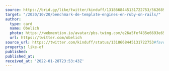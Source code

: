 ```yaml
---
source: https://brid.gy/like/twitter/kinduff/1318668445131722753/56268910
target: "/2020/10/20/benchmark-de-template-engines-en-ruby-on-rails/"
author:
  type: card
  name: Obelich
  photo: https://webmention.io/avatar/pbs.twimg.com/e26a5fef435e6693e65c0d60087010f775e2b46d15da466cfd0a7c6f08ef6dbe.jpg
  url: https://twitter.com/obelich
source_url: https://twitter.com/kinduff/status/1318668445131722753#favorited-by-56268910
property: like-of
published: 
published_at: 
received_at: '2022-01-28T23:53:43Z'
---
```


